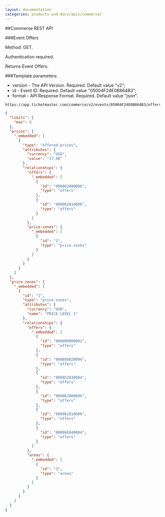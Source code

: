 ```yaml
---
layout: documentation
categories: products-and-docs/apis/commerce/
---
```


##Commerse REST API


>

###Event Offers

Method: GET. 

Authentication required.

Returns Event Offers.

###Template parameters:

- version - The API Version. Required. Default value "v2";
- id - Event ID. Required. Default value "05004F24E0B864B3";
- format - API Response Format. Required. Default value "json".

>
~~~
https://app.ticketmaster.com/commerce/v2/events/05004F24E0B864B3/offers.json
~~~

>
~~~json
{
  "limits": {
    "max": 8
  },
  "prices": {
    "_embedded": [
      {
        "type": "offered-prices",
        "attributes": {
          "currency": "USD",
          "value": "17.00"
        },
        "relationships": {
          "offers": {
            "_embedded": [
              {
                "id": "000062800006",
                "type": "offers"
              },
              {
                "id": "000062810006",
                "type": "offers"
              }
            ]
          },
          "price-zones": {
            "_embedded": [
              {
                "id": "1",
                "type": "price-zones"
              }
            ]
          }
        }
      }
    ]
  },
  "price-zones": {
    "_embedded": [
      {
        "id": "1",
        "type": "price-zones",
        "attributes": {
          "currency": "USD",
          "name": "PRICE LEVEL 1"
        },
        "relationships": {
          "offers": {
            "_embedded": [
              {
                "id": "000000000001",
                "type": "offers"
              },
              {
                "id": "000050820004",
                "type": "offers"
              },
              {
                "id": "000052830004",
                "type": "offers"
              },
              {
                "id": "000062800006",
                "type": "offers"
              },
              {
                "id": "000062810006",
                "type": "offers"
              },
              {
                "id": "00006E840004",
                "type": "offers"
              }
            ]
          },
          "areas": {
            "_embedded": [
              {
                "id": "3",
                "type": "areas"
              }
            ]
          }
        }
      }
    ]
  }
}
~~~

